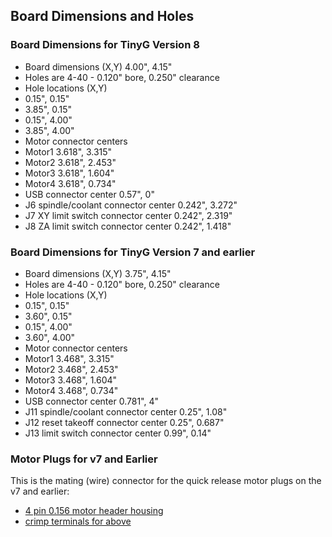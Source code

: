 ## Board Dimensions and Holes
### Board Dimensions for TinyG Version 8

* Board dimensions (X,Y)  4.00",  4.15"
* Holes are 4-40 - 0.120" bore, 0.250" clearance
* Hole locations (X,Y)
 * 0.15", 0.15"
 * 3.85", 0.15"
 * 0.15", 4.00"
 * 3.85", 4.00"
* Motor connector centers
 * Motor1  3.618", 3.315"
 * Motor2  3.618", 2.453"
 * Motor3  3.618", 1.604"
 * Motor4  3.618", 0.734"
* USB connector center 0.57", 0"
* J6 spindle/coolant connector center 0.242", 3.272"
* J7 XY limit switch connector center 0.242", 2.319"
* J8 ZA limit switch connector center 0.242", 1.418"

### Board Dimensions for TinyG Version 7 and earlier

* Board dimensions (X,Y)  3.75",  4.15"
* Holes are 4-40 - 0.120" bore, 0.250" clearance
* Hole locations (X,Y)
 * 0.15", 0.15"
 * 3.60", 0.15"
 * 0.15", 4.00"
 * 3.60", 4.00"
* Motor connector centers
 * Motor1  3.468", 3.315"
 * Motor2  3.468", 2.453"
 * Motor3  3.468", 1.604"
 * Motor4  3.468", 0.734"
* USB connector center 0.781", 4"
* J11 spindle/coolant connector center 0.25", 1.08"
* J12 reset takeoff connector center 0.25", 0.687"
* J13 limit switch connector center 0.99", 0.14"

### Motor Plugs for v7 and Earlier
This is the mating (wire) connector for the quick release motor plugs on the v7 and earlier:
* [4 pin 0.156 motor header housing](http://www.mouser.com/Search/ProductDetail.aspx?R=09-50-3041virtualkey53810000virtualkey538-09-50-3041)
* [crimp terminals for above](http://www.mouser.com/Search/ProductDetail.aspx?R=08-50-0134virtualkey53810000virtualkey538-08-50-0134)
